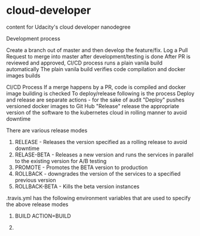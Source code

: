 #   cloud-developer
content for Udacity's cloud developer nanodegree

Development process

Create a branch out of master and then develop the feature/fix. 
Log a Pull Request to merge into master after development/testing is done
After PR is reviewed and approved, CI/CD process runs a plain vanila build automatically
The plain vanila build verifies code compilation and docker images builds

CI/CD Process
If a merge happens by a PR, code is compiled and docker image building is checked
To deploy/release following is the process
Deploy and release are separate actions - for the sake of audit 
"Deploy" pushes versioned docker images to Git Hub
"Release" release the appropriate version of the software to the kubernetes cloud in rolling manner to avoid downtime

There are various release modes
1. RELEASE - Releases the version specified as a rolling release to avoid downtime
2. RELASE-BETA - Releases a new version and runs the services in parallel to the existing version for A/B testing
3. PROMOTE - Promotes the BETA version to production
4. ROLLBACK - downgrades the version of the services to a specified previous version
5. ROLLBACK-BETA - Kills the beta version instances

.travis.yml has the following environment variables that are used to specify the above release modes

1. BUILD
ACTION=BUILD

2.  

